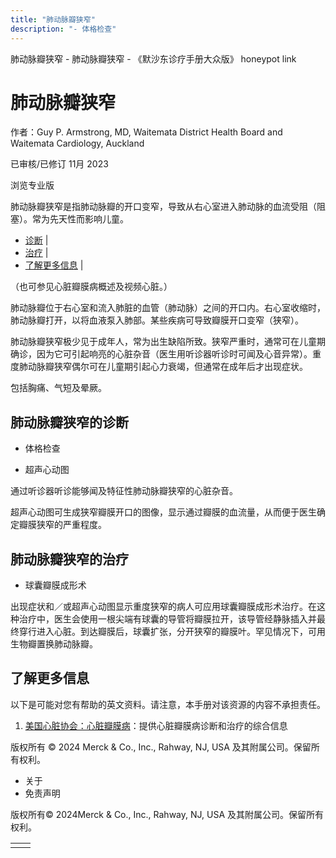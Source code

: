 ```yaml
---
title: "肺动脉瓣狭窄"
description: "- 体格检查"
---
```


﻿肺动脉瓣狭窄 \- 肺动脉瓣狭窄 \- 《默沙东诊疗手册大众版》 honeypot link

# 肺动脉瓣狭窄

作者：Guy P. Armstrong, MD, Waitemata District Health Board and Waitemata Cardiology,
Auckland

已审核/已修订 11月 2023

浏览专业版

肺动脉瓣狭窄是指肺动脉瓣的开口变窄，导致从右心室进入肺动脉的血流受阻（阻塞）。常为先天性而影响儿童。

- [诊断](#诊断_v26441961_zh) \|
- [治疗](#治疗_v26441971_zh) \|
- [了解更多信息](#了解更多信息_v54782163_zh) \|

（也可参见心脏瓣膜病概述及视频心脏。）

肺动脉瓣位于右心室和流入肺脏的血管（肺动脉）之间的开口内。右心室收缩时，肺动脉瓣打开，以将血液泵入肺部。某些疾病可导致瓣膜开口变窄（狭窄）。

肺动脉瓣狭窄极少见于成年人，常为出生缺陷所致。狭窄严重时，通常可在儿童期确诊，因为它可引起响亮的心脏杂音（医生用听诊器听诊时可闻及心音异常）。重度肺动脉瓣狭窄偶尔可在儿童期引起心力衰竭，但通常在成年后才出现症状。

包括胸痛、气短及晕厥。

## 肺动脉瓣狭窄的诊断

- 体格检查

- 超声心动图


通过听诊器听诊能够闻及特征性肺动脉瓣狭窄的心脏杂音。

超声心动图可生成狭窄瓣膜开口的图像，显示通过瓣膜的血流量，从而便于医生确定瓣膜狭窄的严重程度。

## 肺动脉瓣狭窄的治疗

- 球囊瓣膜成形术


出现症状和／或超声心动图显示重度狭窄的病人可应用球囊瓣膜成形术治疗。在这种治疗中，医生会使用一根尖端有球囊的导管将瓣膜拉开，该导管经静脉插入并最终穿行进入心脏。到达瓣膜后，球囊扩张，分开狭窄的瓣膜叶。罕见情况下，可用生物瓣置换肺动脉瓣。

## 了解更多信息

以下是可能对您有帮助的英文资料。请注意，本手册对该资源的内容不承担责任。

1. [美国心脏协会：心脏瓣膜病](https://www.heart.org/en/health-topics/heart-valve-problems-and-disease)：提供心脏瓣膜病诊断和治疗的综合信息




版权所有 © 2024
Merck & Co., Inc., Rahway, NJ, USA 及其附属公司。保留所有权利。

- 关于
- 免责声明

版权所有© 2024Merck & Co., Inc., Rahway, NJ, USA 及其附属公司。保留所有权利。

|     |     |
| --- | --- |
|  |  |
